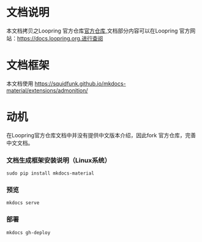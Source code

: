 # 文档说明
本文档拷贝之Loopring 官方仓库[官方仓库](https://github.com/Loopring/documents),文档部分内容可以在Loopring 官方网站：https://docs.loopring.org.进行查阅

# 文档框架
本文档使用 https://squidfunk.github.io/mkdocs-material/extensions/admonition/

# 动机
在Loopring官方仓库文档中并没有提供中文版本介绍，因此fork 官方仓库，完善中文文档。

### 文档生成框架安装说明（Linux系统）

```
sudo pip install mkdocs-material
```

### 预览
`mkdocs serve`

### 部署
`mkdocs gh-deploy`
